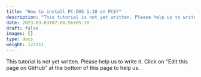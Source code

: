 ```yaml
---
title: "How to install PC-DOS 1.10 on PCE?"
description: "This tutorial is not yet written. Please help us to write it. Click on 'Edit this page on GitHub' at the bottom of this page to help us."
date: 2023-03-03T07:08:56+05:30
draft: false
images: []
type: docs
weight: 122111
---
```


This tutorial is not yet written. Please help us to write it. Click on "Edit this page on GitHub" at the bottom of this page to help us.
